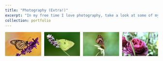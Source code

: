 ```yaml
---
title: "Photography (Extra!)"
excerpt: "In my free time I love photography, take a look at some of my favorite photos!"
collection: portfolio
---
```


<div style="display: flex; flex-wrap: wrap; gap: 10px; justify-content: center;">
  <div style="flex: 1 1 calc(25% - 10px); box-sizing: border-box;">
    <img src="/images/b1.JPEG" alt="Photo 1" style="width: 100%; height: auto;">
  </div>
  <div style="flex: 1 1 calc(25% - 10px); box-sizing: border-box;">
    <img src="/images/b2.JPEG" alt="Photo 2" style="width: 100%; height: auto;">
  </div>
  <div style="flex: 1 1 calc(25% - 10px); box-sizing: border-box;">
    <img src="/images/b3.JPEG" alt="Photo 3" style="width: 100%; height: auto;">
  </div>
  <div style="flex: 1 1 calc(25% - 10px); box-sizing: border-box;">
    <img src="/images/f1.JPEG" alt="Photo 4" style="width: 100%; height: auto;">
  </div>
</div>
